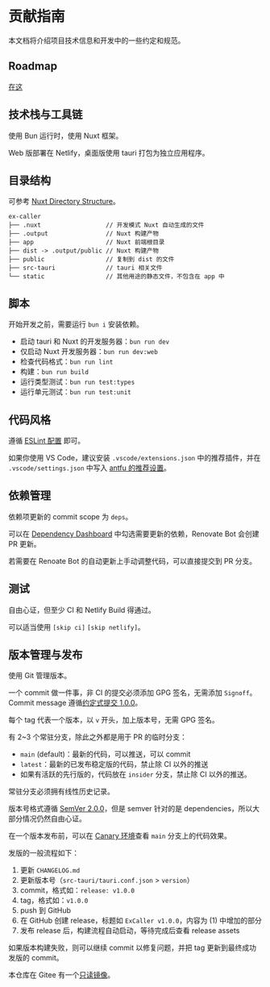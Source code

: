 # 贡献指南

本文档将介绍项目技术信息和开发中的一些约定和规范。

## Roadmap

[在这](https://github.com/users/typed-sigterm/projects/5)

## 技术栈与工具链

使用 Bun 运行时，使用 Nuxt 框架。

Web 版部署在 Netlify，桌面版使用 tauri 打包为独立应用程序。

## 目录结构

可参考 [Nuxt Directory Structure](https://nuxt.com/docs/guide/directory-structure)。

```
ex-caller
├── .nuxt                  // 开发模式 Nuxt 自动生成的文件
├── .output                // Nuxt 构建产物
├── app                    // Nuxt 前端根目录
├── dist -> .output/public // Nuxt 构建产物
├── public                 // 复制到 dist 的文件
├── src-tauri              // tauri 相关文件
└── static                 // 其他用途的静态文件，不包含在 app 中
```

## 脚本

开始开发之前，需要运行 `bun i` 安装依赖。

- 启动 tauri 和 Nuxt 的开发服务器：`bun run dev`
- 仅启动 Nuxt 开发服务器：`bun run dev:web`
- 检查代码格式：`bun run lint`
- 构建：`bun run build`
- 运行类型测试：`bun run test:types`
- 运行单元测试：`bun run test:unit`

## 代码风格

遵循 [ESLint 配置](./eslint.config.js) 即可。

如果你使用 VS Code，建议安装 `.vscode/extensions.json` 中的推荐插件，并在 `.vscode/settings.json` 中写入 [antfu 的推荐设置](https://github.com/antfu/eslint-config?tab=readme-ov-file#vs-code-support-auto-fix)。

## 依赖管理

依赖项更新的 commit scope 为 `deps`。

可以在 [Dependency Dashboard](https://github.com/typed-sigterm/ex-caller/issues/10) 中勾选需要更新的依赖，Renovate Bot 会创建 PR 更新。

若需要在 Renoate Bot 的自动更新上手动调整代码，可以直接提交到 PR 分支。

## 测试

自由心证，但至少 CI 和 Netlify Build 得通过。

可以适当使用 `[skip ci]` `[skip netlify]`。

## 版本管理与发布

使用 Git 管理版本。

一个 commit 做一件事，非 CI 的提交必须添加 GPG 签名，无需添加 `Signoff`。Commit message 遵循[约定式提交 1.0.0](https://www.conventionalcommits.org/zh-hans/v1.0.0/)。

每个 tag 代表一个版本，以 `v` 开头，加上版本号，无需 GPG 签名。

有 2~3 个常驻分支，除此之外都是用于 PR 的临时分支：

- `main` (default)：最新的代码，可以推送，可以 commit
- `latest`：最新的已发布稳定版的代码，禁止除 CI 以外的推送
- 如果有活跃的先行版的，代码放在 `insider` 分支，禁止除 CI 以外的推送。

常驻分支必须拥有线性历史记录。

版本号格式遵循 [SemVer 2.0.0](https://semver.org/lang/zh-CN/)，但是 semver 针对的是 dependencies，所以大部分情况仍然自由心证。

在一个版本发布前，可以在 [Canary 环境](https://main.ex-caller.by-ts.top)查看 `main` 分支上的代码效果。

发版的一般流程如下：

1. 更新 `CHANGELOG.md`
2. 更新版本号（`src-tauri/tauri.conf.json` > `version`）
3. commit，格式如：`release: v1.0.0`
4. tag，格式如：`v1.0.0`
5. push 到 GitHub
6. 在 GitHub 创建 release，标题如 `ExCaller v1.0.0`，内容为 (1) 中增加的部分
7. 发布 release 后，构建流程自动启动，等待完成后查看 release assets

如果版本构建失败，则可以继续 commit 以修复问题，并把 tag 更新到最终成功发版的 commit。

本仓库在 Gitee 有一个[只读镜像](https://gitee.com/typed-sigterm/ex-caller)。
